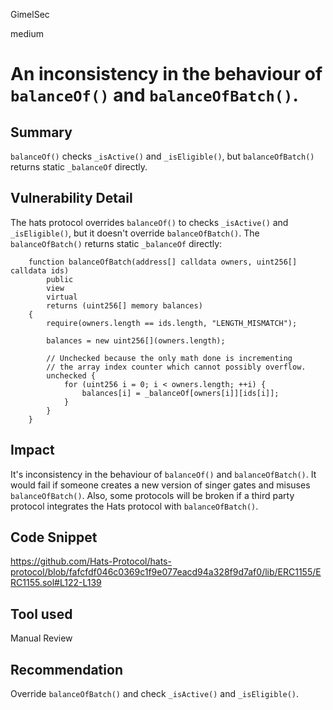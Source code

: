 GimelSec

medium

# An inconsistency in the behaviour of `balanceOf()` and `balanceOfBatch()`.

## Summary

`balanceOf()` checks `_isActive()` and `_isEligible()`, but `balanceOfBatch()` returns static `_balanceOf` directly.

## Vulnerability Detail

The hats protocol overrides `balanceOf()` to checks `_isActive()` and `_isEligible()`, but it doesn't override `balanceOfBatch()`. The `balanceOfBatch()` returns static `_balanceOf` directly:

```solidity
    function balanceOfBatch(address[] calldata owners, uint256[] calldata ids)
        public
        view
        virtual
        returns (uint256[] memory balances)
    {
        require(owners.length == ids.length, "LENGTH_MISMATCH");

        balances = new uint256[](owners.length);

        // Unchecked because the only math done is incrementing
        // the array index counter which cannot possibly overflow.
        unchecked {
            for (uint256 i = 0; i < owners.length; ++i) {
                balances[i] = _balanceOf[owners[i]][ids[i]];
            }
        }
    }
```

## Impact

It's inconsistency in the behaviour of `balanceOf()` and `balanceOfBatch()`.
It would fail if someone creates a new version of singer gates and misuses `balanceOfBatch()`. Also, some protocols will be broken if a third party protocol integrates the Hats protocol with `balanceOfBatch()`.

## Code Snippet

https://github.com/Hats-Protocol/hats-protocol/blob/fafcfdf046c0369c1f9e077eacd94a328f9d7af0/lib/ERC1155/ERC1155.sol#L122-L139

## Tool used

Manual Review

## Recommendation

Override `balanceOfBatch()` and check `_isActive()` and `_isEligible()`.

